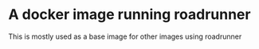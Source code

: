 # A docker image running roadrunner

This is mostly used as a base image for other images using roadrunner